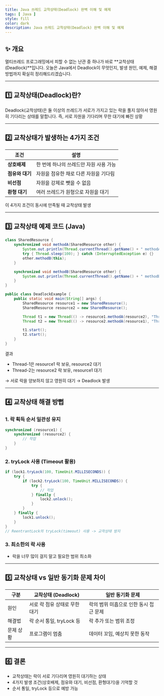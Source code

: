 ```yaml
---
title: Java 쓰레드 교착상태(Deadlock) 완벽 이해 및 예제
tags: [ Java ]
style: fill
color: dark
description: Java 쓰레드 교착상태(Deadlock) 완벽 이해 및 예제
---
```


## ✨ 개요

멀티쓰레드 프로그래밍에서 피할 수 없는 난관 중 하나가 바로 **교착상태(Deadlock)**입니다.
오늘은 Java에서 Deadlock이 무엇인지, 발생 원인, 예제, 해결 방법까지 확실히 정리해드리겠습니다.

---

## 1️⃣ 교착상태(Deadlock)란?

Deadlock(교착상태)은 둘 이상의 쓰레드가 서로가 가지고 있는 락을 풀지 않아서 영원히 기다리는 상태를 말합니다. 
즉, 서로 자원을 기다리며 무한 대기에 빠진 상황

---

## 2️⃣ 교착상태가 발생하는 4가지 조건

| 조건         | 설명                     |
| ---------- | ---------------------- |
| **상호배제**   | 한 번에 하나의 쓰레드만 자원 사용 가능 |
| **점유와 대기** | 자원을 점유한 채로 다른 자원을 기다림  |
| **비선점**    | 자원을 강제로 뺏을 수 없음        |
| **환형 대기**  | 여러 쓰레드가 원형으로 자원을 대기    |
이 4가지 조건이 동시에 만족될 때 교착상태 발생

---

## 3️⃣ 교착상태 예제 코드 (Java)

```java
class SharedResource {
    synchronized void methodA(SharedResource other) {
        System.out.println(Thread.currentThread().getName() + " methodA 진입");
        try { Thread.sleep(100); } catch (InterruptedException e) {}
        other.methodB(this);
    }

    synchronized void methodB(SharedResource other) {
        System.out.println(Thread.currentThread().getName() + " methodB 진입");
    }
}

public class DeadlockExample {
    public static void main(String[] args) {
        SharedResource resource1 = new SharedResource();
        SharedResource resource2 = new SharedResource();

        Thread t1 = new Thread(() -> resource1.methodA(resource2), "Thread-1");
        Thread t2 = new Thread(() -> resource2.methodA(resource1), "Thread-2");

        t1.start();
        t2.start();
    }
}
```
결과
- Thread-1은 resource1 락 보유, resource2 대기
- Thread-2는 resource2 락 보유, resource1 대기

→ 서로 락을 양보하지 않고 영원히 대기 → Deadlock 발생

---

## 4️⃣ 교착상태 해결 방뻡

### 1. 락 획득 순서 일관성 유지

```java
synchronized (resource1) {
    synchronized (resource2) {
        // 작업
    }
}
```

### 2. tryLock 사용 (Timeout 활용)

```java
if (lock1.tryLock(100, TimeUnit.MILLISECONDS)) {
    try {
        if (lock2.tryLock(100, TimeUnit.MILLISECONDS)) {
            try {
                // 작업
            } finally {
                lock2.unlock();
            }
        }
    } finally {
        lock1.unlock();
    }
}
// ReentrantLock의 tryLock(timeout) 사용 -> 교착상태 방지
```

### 3. 최소한의 락 사용
- 락을 너무 많이 걸지 말고 필요한 범위 최소화

---

## 5️⃣ 교착상태 vs 일반 동기화 문제 차이

| 구분    | 교착상태 (Deadlock)    | 일반 동기화 문제              |
| ----- | ------------------ | ---------------------- |
| 원인    | 서로 락 점유 상태로 무한 대기  | 락의 범위 미흡으로 인한 동시 접근 문제 |
| 해결법   | 락 순서 통일, tryLock 등 | 락 추가 또는 범위 조정          |
| 문제 상황 | 프로그램이 멈춤           | 데이터 꼬임, 예상치 못한 동작      |

---

## 6️⃣  결론

- 교착상태는 락이 서로 기다리며 영원히 대기하는 상태
- 4가지 발생 조건(상호배제, 점유와 대기, 비선점, 환형대기)을 기억할 것
- 순서 통일, tryLock 등으로 예방 가능